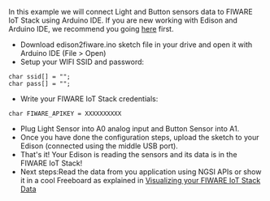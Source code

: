 In this example we will connect Light and Button sensors data to FIWARE IoT Stack using Arduino IDE. If you are new working with Edison and Arduino IDE, we recommend you going [here](https://software.intel.com/es-es/get-started-arduino-install) first.
* Download edison2fiware.ino sketch file in your drive and open it with Arduino IDE (File > Open)
* Setup your WIFI SSID and password:
```
char ssid[] = "";
char pass[] = "";
```
* Write your FIWARE IoT Stack credentials:
```
char FIWARE_APIKEY = XXXXXXXXXX
```
* Plug Light Sensor into A0 analog input and Button Sensor into A1. 
* Once you have done the configuration steps, upload the sketch to your Edison (connected using the middle USB port). 
* That's it! Your Edison is reading the sensors and its data is in the FIWARE IoT Stack!
* Next steps:Read the data from you application using NGSI APIs or show it in a cool Freeboard as explained in [Visualizing your FIWARE IoT Stack Data](https://github.com/telefonicaid/fiware-edison/README.md#accesing-your-fiware-iot-stack-data)
